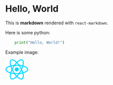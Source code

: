 # Hello, World

This is **markdown** rendered with `react-markdown`.

Here is some python:
```python
    print("Hello, World!")
```


Example image:

![Example image](./react.svg)